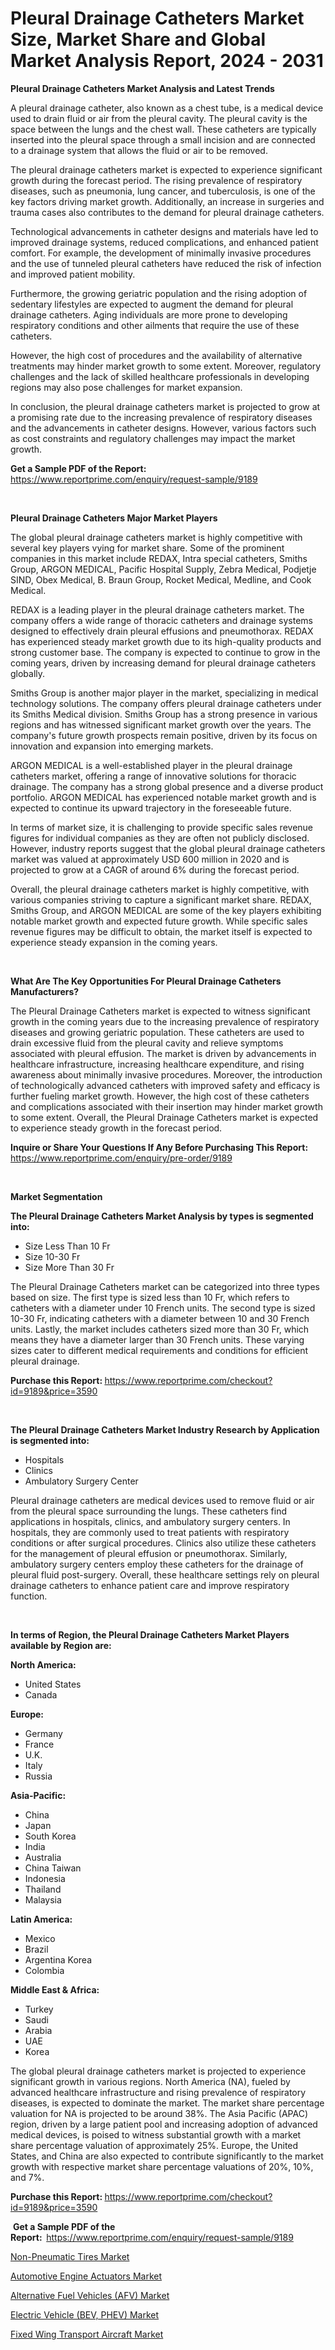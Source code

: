 <p><h1>Pleural Drainage Catheters Market Size, Market Share and Global Market Analysis Report, 2024 - 2031</h1></p><p><strong>Pleural Drainage Catheters Market Analysis and Latest Trends</strong></p>
<p><p>A pleural drainage catheter, also known as a chest tube, is a medical device used to drain fluid or air from the pleural cavity. The pleural cavity is the space between the lungs and the chest wall. These catheters are typically inserted into the pleural space through a small incision and are connected to a drainage system that allows the fluid or air to be removed.</p><p>The pleural drainage catheters market is expected to experience significant growth during the forecast period. The rising prevalence of respiratory diseases, such as pneumonia, lung cancer, and tuberculosis, is one of the key factors driving market growth. Additionally, an increase in surgeries and trauma cases also contributes to the demand for pleural drainage catheters.</p><p>Technological advancements in catheter designs and materials have led to improved drainage systems, reduced complications, and enhanced patient comfort. For example, the development of minimally invasive procedures and the use of tunneled pleural catheters have reduced the risk of infection and improved patient mobility.</p><p>Furthermore, the growing geriatric population and the rising adoption of sedentary lifestyles are expected to augment the demand for pleural drainage catheters. Aging individuals are more prone to developing respiratory conditions and other ailments that require the use of these catheters.</p><p>However, the high cost of procedures and the availability of alternative treatments may hinder market growth to some extent. Moreover, regulatory challenges and the lack of skilled healthcare professionals in developing regions may also pose challenges for market expansion.</p><p>In conclusion, the pleural drainage catheters market is projected to grow at a promising rate due to the increasing prevalence of respiratory diseases and the advancements in catheter designs. However, various factors such as cost constraints and regulatory challenges may impact the market growth.</p></p>
<p><strong>Get a Sample PDF of the Report:&nbsp;</strong> <a href="https://www.reportprime.com/enquiry/request-sample/9189">https://www.reportprime.com/enquiry/request-sample/9189</a></p>
<p>&nbsp;</p>
<p><strong>Pleural Drainage Catheters Major Market Players</strong></p>
<p><p>The global pleural drainage catheters market is highly competitive with several key players vying for market share. Some of the prominent companies in this market include REDAX, Intra special catheters, Smiths Group, ARGON MEDICAL, Pacific Hospital Supply, Zebra Medical, Podjetje SIND, Obex Medical, B. Braun Group, Rocket Medical, Medline, and Cook Medical.</p><p>REDAX is a leading player in the pleural drainage catheters market. The company offers a wide range of thoracic catheters and drainage systems designed to effectively drain pleural effusions and pneumothorax. REDAX has experienced steady market growth due to its high-quality products and strong customer base. The company is expected to continue to grow in the coming years, driven by increasing demand for pleural drainage catheters globally.</p><p>Smiths Group is another major player in the market, specializing in medical technology solutions. The company offers pleural drainage catheters under its Smiths Medical division. Smiths Group has a strong presence in various regions and has witnessed significant market growth over the years. The company's future growth prospects remain positive, driven by its focus on innovation and expansion into emerging markets.</p><p>ARGON MEDICAL is a well-established player in the pleural drainage catheters market, offering a range of innovative solutions for thoracic drainage. The company has a strong global presence and a diverse product portfolio. ARGON MEDICAL has experienced notable market growth and is expected to continue its upward trajectory in the foreseeable future.</p><p>In terms of market size, it is challenging to provide specific sales revenue figures for individual companies as they are often not publicly disclosed. However, industry reports suggest that the global pleural drainage catheters market was valued at approximately USD 600 million in 2020 and is projected to grow at a CAGR of around 6% during the forecast period.</p><p>Overall, the pleural drainage catheters market is highly competitive, with various companies striving to capture a significant market share. REDAX, Smiths Group, and ARGON MEDICAL are some of the key players exhibiting notable market growth and expected future growth. While specific sales revenue figures may be difficult to obtain, the market itself is expected to experience steady expansion in the coming years.</p></p>
<p>&nbsp;</p>
<p><strong>What Are The Key Opportunities For Pleural Drainage Catheters Manufacturers?</strong></p>
<p><p>The Pleural Drainage Catheters market is expected to witness significant growth in the coming years due to the increasing prevalence of respiratory diseases and growing geriatric population. These catheters are used to drain excessive fluid from the pleural cavity and relieve symptoms associated with pleural effusion. The market is driven by advancements in healthcare infrastructure, increasing healthcare expenditure, and rising awareness about minimally invasive procedures. Moreover, the introduction of technologically advanced catheters with improved safety and efficacy is further fueling market growth. However, the high cost of these catheters and complications associated with their insertion may hinder market growth to some extent. Overall, the Pleural Drainage Catheters market is expected to experience steady growth in the forecast period.</p></p>
<p><strong>Inquire or Share Your Questions If Any Before Purchasing This Report:</strong> <a href="https://www.reportprime.com/enquiry/pre-order/9189">https://www.reportprime.com/enquiry/pre-order/9189</a></p>
<p>&nbsp;</p>
<p><strong>Market Segmentation</strong></p>
<p><strong>The Pleural Drainage Catheters Market Analysis by types is segmented into:</strong></p>
<p><ul><li>Size Less Than 10 Fr</li><li>Size 10-30 Fr</li><li>Size More Than 30 Fr</li></ul></p>
<p><p>The Pleural Drainage Catheters market can be categorized into three types based on size. The first type is sized less than 10 Fr, which refers to catheters with a diameter under 10 French units. The second type is sized 10-30 Fr, indicating catheters with a diameter between 10 and 30 French units. Lastly, the market includes catheters sized more than 30 Fr, which means they have a diameter larger than 30 French units. These varying sizes cater to different medical requirements and conditions for efficient pleural drainage.</p></p>
<p><strong>Purchase this Report:&nbsp;</strong><a href="https://www.reportprime.com/checkout?id=9189&price=3590">https://www.reportprime.com/checkout?id=9189&price=3590</a></p>
<p>&nbsp;</p>
<p><strong>The Pleural Drainage Catheters Market Industry Research by Application is segmented into:</strong></p>
<p><ul><li>Hospitals</li><li>Clinics</li><li>Ambulatory Surgery Center</li></ul></p>
<p><p>Pleural drainage catheters are medical devices used to remove fluid or air from the pleural space surrounding the lungs. These catheters find applications in hospitals, clinics, and ambulatory surgery centers. In hospitals, they are commonly used to treat patients with respiratory conditions or after surgical procedures. Clinics also utilize these catheters for the management of pleural effusion or pneumothorax. Similarly, ambulatory surgery centers employ these catheters for the drainage of pleural fluid post-surgery. Overall, these healthcare settings rely on pleural drainage catheters to enhance patient care and improve respiratory function.</p></p>
<p>&nbsp;</p>
<p><strong>In terms of Region, the Pleural Drainage Catheters Market Players available by Region are:</strong></p>
<p>
    <p> <strong> North America: </strong>
        <ul>
            <li>United States</li>
            <li>Canada</li>
        </ul>
        </p> 
    <p> <strong> Europe: </strong>
        <ul>
            <li>Germany</li>
            <li>France</li>
            <li>U.K.</li>
            <li>Italy</li>
            <li>Russia</li>
        </ul>
        </p> 
    <p> <strong> Asia-Pacific: </strong>
        <ul>
            <li>China</li>
            <li>Japan</li>
            <li>South Korea</li>
            <li>India</li>
            <li>Australia</li>
            <li>China Taiwan</li>
            <li>Indonesia</li>
            <li>Thailand</li>
            <li>Malaysia</li>
        </ul>
        </p> 
    <p> <strong> Latin America: </strong>
        <ul>
            <li>Mexico</li>
            <li>Brazil</li>
            <li>Argentina Korea</li>
            <li>Colombia</li>
        </ul>
        </p> 
    <p> <strong> Middle East & Africa: </strong>
        <ul>
            <li>Turkey</li>
            <li>Saudi</li>
            <li>Arabia</li>
            <li>UAE</li>
            <li>Korea</li>
        </ul>
    </p>
    </p>
<p><p>The global pleural drainage catheters market is projected to experience significant growth in various regions. North America (NA), fueled by advanced healthcare infrastructure and rising prevalence of respiratory diseases, is expected to dominate the market. The market share percentage valuation for NA is projected to be around 38%. The Asia Pacific (APAC) region, driven by a large patient pool and increasing adoption of advanced medical devices, is poised to witness substantial growth with a market share percentage valuation of approximately 25%. Europe, the United States, and China are also expected to contribute significantly to the market growth with respective market share percentage valuations of 20%, 10%, and 7%.</p></p>
<p><strong>Purchase this Report: </strong><a href="https://www.reportprime.com/checkout?id=9189&price=3590">https://www.reportprime.com/checkout?id=9189&price=3590</a></p>
<p>&nbsp;<strong>Get a Sample PDF of the Report:&nbsp;&nbsp;</strong><a href="https://www.reportprime.com/enquiry/request-sample/9189">https://www.reportprime.com/enquiry/request-sample/9189</a></p>
<p><strong></strong></p>
<p><p><a href="https://medium.com/@aarongreen1979/decoding-non-pneumatic-tires-market-metrics-market-share-trends-and-growth-patterns-3486dcca54b2">Non-Pneumatic Tires Market</a></p><p><a href="https://medium.com/@aarongreen1979/automotive-engine-actuators-market-research-report-its-history-and-forecast-2024-to-2031-1e615617caf8">Automotive Engine Actuators Market</a></p><p><a href="https://medium.com/@aarongreen1979/alternative-fuel-vehicles-afv-market-outlook-industry-overview-and-forecast-2024-to-2031-c9b943809a03">Alternative Fuel Vehicles (AFV) Market</a></p><p><a href="https://medium.com/@aarongreen1979/electric-vehicle-bev-phev-market-size-reveals-the-best-marketing-channels-in-global-industry-e5d03c7b645b">Electric Vehicle (BEV, PHEV) Market</a></p><p><a href="https://medium.com/@aarongreen1979/fixed-wing-transport-aircraft-market-size-reveals-the-best-marketing-channels-in-global-industry-0088cd6ffb28">Fixed Wing Transport Aircraft Market</a></p></p>